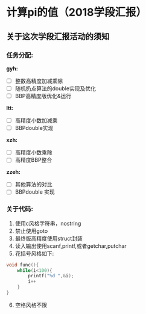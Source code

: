 # 计算pi的值（2018学段汇报）
## 关于这次学段汇报活动的须知
### 任务分配:

**gyh:**
- [ ] 整数高精度加减乘除
- [ ] 随机扔点算法的double实现及优化
- [ ] BBP高精度版优化&运行

**ltt:**
- [ ] 高精度小数加减乘
- [ ] BBPdouble实现

**xzh:**
- [ ] 高精度小数乘除
- [ ] 高精度BBP整合

**zzeh:**
- [ ] 其他算法的对比
- [ ] BBPdouble 实现
### 关于代码:
1. 使用c风格字符串，nostring
2. 禁止使用goto
3. 最终版高精度使用struct封装
4. 读入输出使用scanf,printf,或者getchar,putchar
5. 花括号风格如下:
```cpp
void func(){
	while(i<100){
		printf("%d ",&i);
		i++	
	}
}
```
6. 空格风格不限
